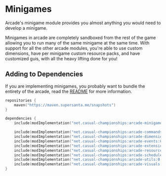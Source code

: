# Minigames

Arcade's minigame module provides you almost anything you would need to develop a minigame.

Minigames in arcade are completely sandboxed from the rest of the game allowing you to
run many of the same minigame at the same time. 
With support for all the other arcade modules, you're able to use custom dimensions,
have per minigame custom resource packs, and have customized guis, with all the heavy
lifting done for you!

## Adding to Dependencies

If you are implementing minigames, you probably want to bundle the entirety of the arcade,
read the [README](../../README.md) for more information.

```kts
repositories {
    maven("https://maven.supersanta.me/snapshots")
}

dependencies {
    include(modImplementation("net.casual-championships:arcade-minigames:0.3.0-alpha.11+1.21.1")!!)

    include(modImplementation("net.casual-championships:arcade-commands:0.3.0-alpha.11+1.21.1")!!)
    include(modImplementation("net.casual-championships:arcade-dimensions:0.3.0-alpha.11+1.21.1")!!)
    include(modImplementation("net.casual-championships:arcade-events:0.3.0-alpha.11+1.21.1")!!)
    include(modImplementation("net.casual-championships:arcade-extensions:0.3.0-alpha.11+1.21.1")!!)
    include(modImplementation("net.casual-championships:arcade-resource-pack:0.3.0-alpha.11+1.21.1")!!)
    include(modImplementation("net.casual-championships:arcade-scheduler:0.3.0-alpha.11+1.21.1")!!)
    include(modImplementation("net.casual-championships:arcade-utils:0.3.0-alpha.11+1.21.1")!!)
    include(modImplementation("net.casual-championships:arcade-visuals:0.3.0-alpha.11+1.21.1")!!)
}
```

